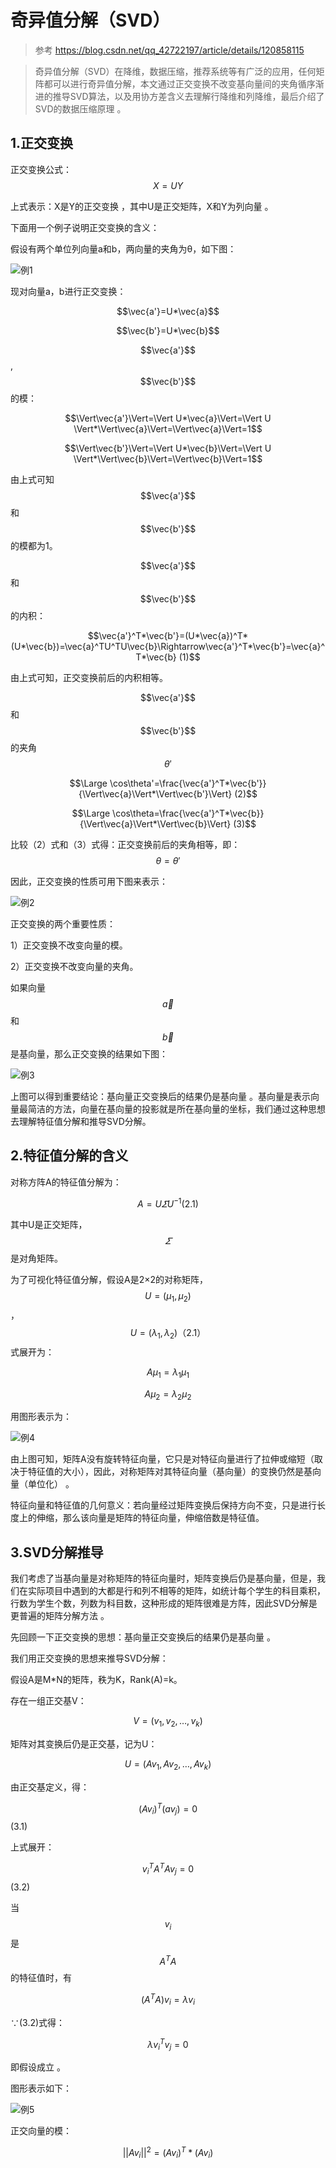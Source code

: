 # 奇异值分解（SVD）

> 参考 <https://blog.csdn.net/qq_42722197/article/details/120858115>

> 奇异值分解（SVD）在降维，数据压缩，推荐系统等有广泛的应用，任何矩阵都可以进行奇异值分解，本文通过正交变换不改变基向量间的夹角循序渐进的推导SVD算法，以及用协方差含义去理解行降维和列降维，最后介绍了SVD的数据压缩原理 。

## 1.正交变换

正交变换公式：
$$
X=UY
$$

上式表示：X是Y的正交变换 ，其中U是正交矩阵，X和Y为列向量 。

下面用一个例子说明正交变换的含义：

假设有两个单位列向量a和b，两向量的夹角为θ，如下图：

![例1](./SVD_01.png)

现对向量a，b进行正交变换：

$$\vec{a'}=U*\vec{a}$$

$$\vec{b'}=U*\vec{b}$$

$$\vec{a'}$$,$$\vec{b'}$$的模：

$$\Vert\vec{a'}\Vert=\Vert U*\vec{a}\Vert=\Vert U \Vert*\Vert\vec{a}\Vert=\Vert\vec{a}\Vert=1$$

$$\Vert\vec{b'}\Vert=\Vert U*\vec{b}\Vert=\Vert U \Vert*\Vert\vec{b}\Vert=\Vert\vec{b}\Vert=1$$

由上式可知$$\vec{a'}$$和$$\vec{b'}$$的模都为1。

$$\vec{a'}$$和$$\vec{b'}$$的内积：

$$\vec{a'}^T*\vec{b'}=(U*\vec{a})^T*(U*\vec{b})=\vec{a}^TU^TU\vec{b}\Rightarrow\vec{a'}^T*\vec{b'}=\vec{a}^T*\vec{b} (1)$$

由上式可知，正交变换前后的内积相等。

$$\vec{a'}$$和$$\vec{b'}$$的夹角$$\theta'$$

$$\Large \cos\theta'=\frac{\vec{a'}^T*\vec{b'}}{\Vert\vec{a}\Vert*\Vert\vec{b'}\Vert} (2)$$

$$\Large \cos\theta=\frac{\vec{a'}^T*\vec{b}}{\Vert\vec{a}\Vert*\Vert\vec{b}\Vert} (3)$$

比较（2）式和（3）式得：正交变换前后的夹角相等，即：$$\theta=\theta'$$

因此，正交变换的性质可用下图来表示：

![例2](./SVD_02.png)

正交变换的两个重要性质：

1）正交变换不改变向量的模。

2）正交变换不改变向量的夹角。

如果向量$$\vec{a}$$和$$\vec{b}$$是基向量，那么正交变换的结果如下图：

![例3](./SVD_03.png)

上图可以得到重要结论：基向量正交变换后的结果仍是基向量 。基向量是表示向量最简洁的方法，向量在基向量的投影就是所在基向量的坐标，我们通过这种思想去理解特征值分解和推导SVD分解。

## 2.特征值分解的含义

对称方阵A的特征值分解为：

$$A=U\varSigma U^{-1} (2.1)$$

其中U是正交矩阵，$$\varSigma$$是对角矩阵。

为了可视化特征值分解，假设A是2×2的对称矩阵，$$U=(\mu_1,\mu_2)$$，$$U=(\lambda_1,\lambda_2) （2.1）$$式展开为：

$$A\mu_1=\lambda_1\mu_1$$

$$A\mu_2=\lambda_2\mu_2$$

用图形表示为：

![例4](./SVD_04.png)


由上图可知，矩阵A没有旋转特征向量，它只是对特征向量进行了拉伸或缩短（取决于特征值的大小），因此，对称矩阵对其特征向量（基向量）的变换仍然是基向量（单位化） 。

特征向量和特征值的几何意义：若向量经过矩阵变换后保持方向不变，只是进行长度上的伸缩，那么该向量是矩阵的特征向量，伸缩倍数是特征值。

## 3.SVD分解推导

我们考虑了当基向量是对称矩阵的特征向量时，矩阵变换后仍是基向量，但是，我们在实际项目中遇到的大都是行和列不相等的矩阵，如统计每个学生的科目乘积，行数为学生个数，列数为科目数，这种形成的矩阵很难是方阵，因此SVD分解是更普遍的矩阵分解方法 。

先回顾一下正交变换的思想：基向量正交变换后的结果仍是基向量 。

我们用正交变换的思想来推导SVD分解：

假设A是M*N的矩阵，秩为K，Rank(A)=k。

存在一组正交基V：

$$V=(v_1,v_2,\dots,v_k)$$

矩阵对其变换后仍是正交基，记为U：

$$U=(Av_1,Av_2,\dots,Av_k)$$

由正交基定义，得：

$$(Av_i)^T(av_j)=0$$ (3.1)

上式展开：

$$v_i^TA^TAv_j=0$$  (3.2)

当 $$v_i$$ 是 $$A^T A$$ 的特征值时，有

$$(A^TA)v_i=\lambda v_i$$

∵(3.2)式得：

$$\lambda v_i^Tv_j=0$$

即假设成立 。

图形表示如下：

![例5](./SVD_05.png)

正交向量的模：

$$||Av_i||^2 = (Av_i)^T*(Av_i) $$